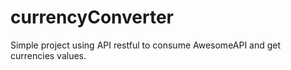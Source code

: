 # currencyConverter
Simple project using API restful to consume AwesomeAPI and get currencies values.
